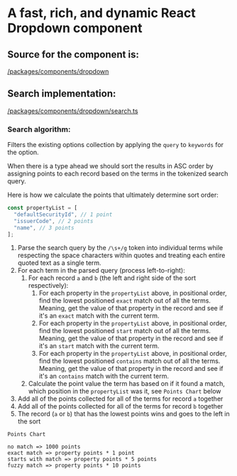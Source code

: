 # A fast, rich, and dynamic React Dropdown component

## Source for the component is:

[/packages/components/dropdown](/packages/components/dropdown)

## Search implementation:

[/packages/components/dropdown/search.ts](/packages/components/dropdown/search.ts)

### Search algorithm:

Filters the existing options collection by applying the `query` to `keywords`
for the option.

When there is a type ahead we should sort the results in ASC order by assigning
points to each record based on the terms in the tokenized search query.

Here is how we calculate the points that ultimately determine sort order:

```ts
const propertyList = [
  "defaultSecurityId", // 1 point
  "issuerCode", // 2 points
  "name", // 3 points
];
```

1. Parse the search query by the `/\s+/g` token into individual terms while respecting the space characters within quotes and treating each entire quoted text as a single term.
2. For each term in the parsed query (process left-to-right):
   1. For each record `a` and `b` (the left and right side of the sort respectively):
      1. For each property in the `propertyList` above, in positional order, find the lowest positioned `exact` match out of all the terms.
         Meaning, get the value of that property in the record and see if it's an `exact` match with the current term.
      2. For each property in the `propertyList` above, in positional order, find the lowest positioned `start` match out of all the terms.
         Meaning, get the value of that property in the record and see if it's an `start` match with the current term.
      3. For each property in the `propertyList` above, in positional order, find the lowest positioned `contains` match out of all the terms.
         Meaning, get the value of that property in the record and see if it's an `contains` match with the current term.
   2. Calculate the point value the term has based on if it found a match, which position in the `propertyList` was it, see `Points Chart` below
3. Add all of the points collected for all of the terms for record `a` together
4. Add all of the points collected for all of the terms for record `b` together
5. The record (`a` or `b`) that has the lowest points wins and goes to the left in the sort

`Points Chart`

```
no match => 1000 points
exact match => property points * 1 point
starts with match => property points * 5 points
fuzzy match => property points * 10 points
```
